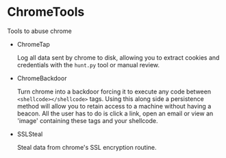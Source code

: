 # ChromeTools

Tools to abuse chrome

- ChromeTap

  Log all data sent by chrome to disk, allowing you to extract cookies and credentials with the `hunt.py` tool or manual review.

- ChromeBackdoor

  Turn chrome into a backdoor forcing it to execute any code between `<shellcode></shellcode>` tags. Using this along side a persistence method will allow you to retain access to a machine without having a beacon. All the user has to do is click a link, open an email or view an 'image' containing these tags and your shellcode.
  
- SSLSteal

  Steal data from chrome's SSL encryption routine.
